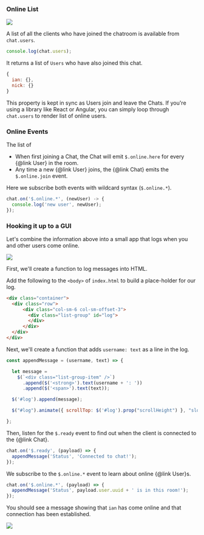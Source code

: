 ### Online List

![](/getting-started/assets/README-c71c143b.png)

A list of all the clients who have joined the chatroom is available from ```chat.users```.

```js
console.log(chat.users);
```

It returns a list of ```Users``` who have also joined this chat.

```js
{
  ian: {},
  nick: {}
}
```

This property is kept in sync as Users join and leave the Chats. If you're using
a library like React or Angular, you can simply loop through ```chat.users```
to render list of online users.

### Online Events

The list of

* When first joining a Chat, the Chat will emit ```$.online.here``` for every {@link User} in the room.
* Any time a new {@link User} joins, the {@link Chat} emits the ```$.online.join``` event.

Here we subscribe both events with wildcard syntax (```$.online.*```).

```js
chat.on('$.online.*', (newUser) -> {
  console.log('new user', newUser);
});
```

### Hooking it up to a GUI

Let's combine the information above into a small app that logs when you and other users come online.

![](/guide/getting-started/assets/README-c71c143b.png)

First, we'll create a function to log messages into HTML.

Add the following to the ```<body>``` of ```index.html``` to build a place-holder for our log.

```html
<div class="container">
  <div class="row">
      <div class="col-sm-6 col-sm-offset-3">
        <div class="list-group" id="log">
        </div>
      </div>
  </div>
</div>
```

Next, we'll create a function that adds  ```username: text``` as a line in the log.

```js
const appendMessage = (username, text) => {

  let message =
    $(`<div class="list-group-item" />`)
      .append($('<strong>').text(username + ': '))
      .append($('<span>').text(text));

  $('#log').append(message);

  $("#log").animate({ scrollTop: $('#log').prop("scrollHeight") }, "slow");

};
```

Then, listen for the ```$.ready``` event to find out when the client is connected to the {@link Chat}.

```js
chat.on('$.ready', (payload) => {
  appendMessage('Status', 'Connected to chat!');
});
```

We subscribe to the ```$.online.*``` event to learn about online {@link User}s.

```js
chat.on('$.online.*', (payload) => {
  appendMessage('Status', payload.user.uuid + ' is in this room!');
});
```

You should see a message showing that ```ian``` has come online and that connection has been established.

![](/guide/getting-started/assets/README-c71c143b.png)
